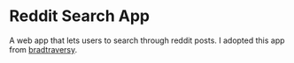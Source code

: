 # Reddit Search App

A web app that lets users to search through reddit posts. I adopted this app from [bradtraversy](https://github.com/bradtraversy).